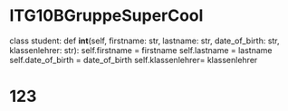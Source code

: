 # ITG10BGruppeSuperCool 
class student:
    def __int__(self, firstname: str, lastname: str, date_of_birth: str, klassenlehrer: str):
        self.firstname = firstname
        self.lastname = lastname
        self.date_of_birth = date_of_birth
        self.klassenlehrer= klassenlehrer

# 123